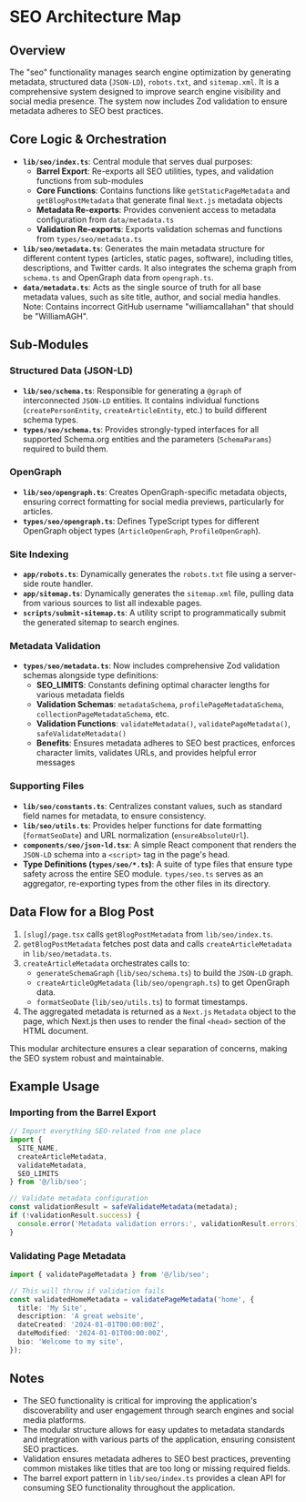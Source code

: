 # SEO Architecture Map

## Overview

The "seo" functionality manages search engine optimization by generating metadata, structured data (`JSON-LD`), `robots.txt`, and `sitemap.xml`. It is a comprehensive system designed to improve search engine visibility and social media presence. The system now includes Zod validation to ensure metadata adheres to SEO best practices.

## Core Logic & Orchestration

- **`lib/seo/index.ts`**: Central module that serves dual purposes:
  - **Barrel Export**: Re-exports all SEO utilities, types, and validation functions from sub-modules
  - **Core Functions**: Contains functions like `getStaticPageMetadata` and `getBlogPostMetadata` that generate final `Next.js` metadata objects
  - **Metadata Re-exports**: Provides convenient access to metadata configuration from `data/metadata.ts`
  - **Validation Re-exports**: Exports validation schemas and functions from `types/seo/metadata.ts`
- **`lib/seo/metadata.ts`**: Generates the main metadata structure for different content types (articles, static pages, software), including titles, descriptions, and Twitter cards. It also integrates the schema graph from `schema.ts` and OpenGraph data from `opengraph.ts`.
- **`data/metadata.ts`**: Acts as the single source of truth for all base metadata values, such as site title, author, and social media handles. Note: Contains incorrect GitHub username "williamcallahan" that should be "WilliamAGH".

## Sub-Modules

### Structured Data (JSON-LD)

- **`lib/seo/schema.ts`**: Responsible for generating a `@graph` of interconnected `JSON-LD` entities. It contains individual functions (`createPersonEntity`, `createArticleEntity`, etc.) to build different schema types.
- **`types/seo/schema.ts`**: Provides strongly-typed interfaces for all supported Schema.org entities and the parameters (`SchemaParams`) required to build them.

### OpenGraph

- **`lib/seo/opengraph.ts`**: Creates OpenGraph-specific metadata objects, ensuring correct formatting for social media previews, particularly for articles.
- **`types/seo/opengraph.ts`**: Defines TypeScript types for different OpenGraph object types (`ArticleOpenGraph`, `ProfileOpenGraph`).

### Site Indexing

- **`app/robots.ts`**: Dynamically generates the `robots.txt` file using a server-side route handler.
- **`app/sitemap.ts`**: Dynamically generates the `sitemap.xml` file, pulling data from various sources to list all indexable pages.
- **`scripts/submit-sitemap.ts`**: A utility script to programmatically submit the generated sitemap to search engines.

### Metadata Validation

- **`types/seo/metadata.ts`**: Now includes comprehensive Zod validation schemas alongside type definitions:
  - **SEO_LIMITS**: Constants defining optimal character lengths for various metadata fields
  - **Validation Schemas**: `metadataSchema`, `profilePageMetadataSchema`, `collectionPageMetadataSchema`, etc.
  - **Validation Functions**: `validateMetadata()`, `validatePageMetadata()`, `safeValidateMetadata()`
  - **Benefits**: Ensures metadata adheres to SEO best practices, enforces character limits, validates URLs, and provides helpful error messages

### Supporting Files

- **`lib/seo/constants.ts`**: Centralizes constant values, such as standard field names for metadata, to ensure consistency.
- **`lib/seo/utils.ts`**: Provides helper functions for date formatting (`formatSeoDate`) and URL normalization (`ensureAbsoluteUrl`).
- **`components/seo/json-ld.tsx`**: A simple React component that renders the `JSON-LD` schema into a `<script>` tag in the page's head.
- **Type Definitions (`types/seo/*.ts`)**: A suite of type files that ensure type safety across the entire SEO module. `types/seo.ts` serves as an aggregator, re-exporting types from the other files in its directory.

## Data Flow for a Blog Post

1. `[slug]/page.tsx` calls `getBlogPostMetadata` from `lib/seo/index.ts`.
2. `getBlogPostMetadata` fetches post data and calls `createArticleMetadata` in `lib/seo/metadata.ts`.
3. `createArticleMetadata` orchestrates calls to:
    - `generateSchemaGraph` (`lib/seo/schema.ts`) to build the `JSON-LD` graph.
    - `createArticleOgMetadata` (`lib/seo/opengraph.ts`) to get OpenGraph data.
    - `formatSeoDate` (`lib/seo/utils.ts`) to format timestamps.
4. The aggregated metadata is returned as a `Next.js` `Metadata` object to the page, which Next.js then uses to render the final `<head>` section of the HTML document.

This modular architecture ensures a clear separation of concerns, making the SEO system robust and maintainable.

## Example Usage

### Importing from the Barrel Export

```typescript
// Import everything SEO-related from one place
import { 
  SITE_NAME, 
  createArticleMetadata,
  validateMetadata,
  SEO_LIMITS 
} from '@/lib/seo';

// Validate metadata configuration
const validationResult = safeValidateMetadata(metadata);
if (!validationResult.success) {
  console.error('Metadata validation errors:', validationResult.errors);
}
```

### Validating Page Metadata

```typescript
import { validatePageMetadata } from '@/lib/seo';

// This will throw if validation fails
const validatedHomeMetadata = validatePageMetadata('home', {
  title: 'My Site',
  description: 'A great website',
  dateCreated: '2024-01-01T00:00:00Z',
  dateModified: '2024-01-01T00:00:00Z',
  bio: 'Welcome to my site',
});
```

## Notes

- The SEO functionality is critical for improving the application's discoverability and user engagement through search engines and social media platforms.
- The modular structure allows for easy updates to metadata standards and integration with various parts of the application, ensuring consistent SEO practices.
- Validation ensures metadata adheres to SEO best practices, preventing common mistakes like titles that are too long or missing required fields.
- The barrel export pattern in `lib/seo/index.ts` provides a clean API for consuming SEO functionality throughout the application.
